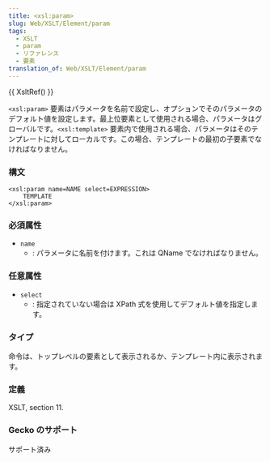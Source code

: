 ```yaml
---
title: <xsl:param>
slug: Web/XSLT/Element/param
tags:
  - XSLT
  - param
  - リファレンス
  - 要素
translation_of: Web/XSLT/Element/param
---
```

{{ XsltRef() }}

`<xsl:param>` 要素はパラメータを名前で設定し、オプションでそのパラメータのデフォルト値を設定します。最上位要素として使用される場合、パラメータはグローバルです。`<xsl:template>` 要素内で使用される場合、パラメータはそのテンプレートに対してローカルです。この場合、テンプレートの最初の子要素でなければなりません。

### 構文

    <xsl:param name=NAME select=EXPRESSION>
    	TEMPLATE
    </xsl:param>

### 必須属性

- `name`
  - : パラメータに名前を付けます。これは QName でなければなりません。

### 任意属性

- `select`
  - : 指定されていない場合は XPath 式を使用してデフォルト値を指定します。

### タイプ

命令は、トップレベルの要素として表示されるか、テンプレート内に表示されます。

### 定義

XSLT, section 11.

### Gecko のサポート

サポート済み
